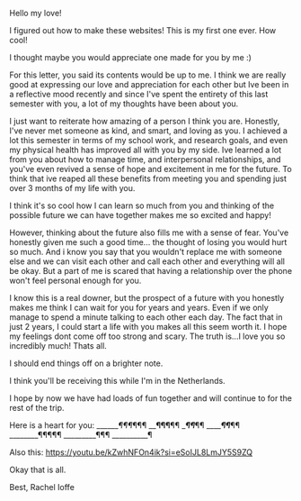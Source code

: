Hello my love!

I figured out how to make these websites! This is my first one ever. How cool!

I thought maybe you would appreciate one made for you by me :)

For this letter, you said its contents would be up to me. I think we are really good at expressing our love and appreciation for each other but Ive been in a reflective
mood recently and since I've spent the entirety of this last semester with you, a lot of my thoughts have been about you.

I just want to reiterate how amazing of a person I think you are. Honestly, I've never met someone as kind, and smart, and loving as you. I achieved a lot this semester in terms of my school work, and research goals, and even my physical health has improved all with you by my side. Ive learned a lot from you about how to manage time,
and interpersonal relationships, and you've even revived a sense of hope and excitement in me for the future. To think that ive reaped all these benefits from meeting you and spending just over 3 months of my life with you. 

I think it's so cool how I can learn so much from you and thinking of the possible future we can have together makes me so excited and happy! 

However, thinking about the future also fills me with a sense of fear. You've honestly given me such a good time... the thought of losing you would hurt so much. And i know you say that you wouldn't replace me with someone else and we can visit each other and call each other and everything will all be okay. But a part of me is scared that having a relationship over the phone won't feel personal enough for you. 

I know this is a real downer, but the prospect of a future with you honestly makes me think I can wait for you for years and years. Even if we only manage to spend a minute talking to each other each day. The fact that in just 2 years, I could start a life with you makes all this seem worth it. I hope my feelings dont come off too strong and scary. The truth is...I love you so incredibly much! Thats all. 

I should end things off on a brighter note. 

I think you'll be receiving this while I'm in the Netherlands. 

I hope by now we have had loads of fun together and will continue to for the rest of the trip.

Here is a heart for you:
_______¶¶¶_¶¶¶
______¶¶__¶__¶¶
______¶¶_____¶¶
_______¶¶___¶¶
________¶¶¶¶¶
_________¶¶¶
__________¶

Also this: https://youtu.be/kZwhNFOn4ik?si=eSoIJL8LmJY5S9ZQ


Okay that is all.

Best,
Rachel Ioffe 


